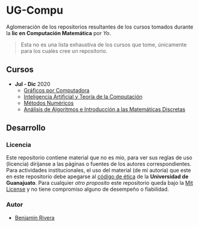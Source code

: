 # UG-Compu
Aglomeración de los repositorios resultantes de los cursos tomados durante la __lic en Computación Matemática__ por _Yo_. 

> Esta no es una lista exhaustiva de los cursos que tome, únicamente para los cuales cree un repositorio.

## Cursos

 - __Jul - Dic__ 2020
     + [Gráficos por Computadora](./GC)
     + [Inteligencia Artificial y Teoría de la Computación](./IAyTC)
     + [Métodos Numéricos](./MN)
     + [Análisis de Algoritmos e Introducción a las Matemáticas Discretas](./AAeIMD)


## Desarrollo

### Licencia

Este repositorio contiene material que no es mio, para ver sus reglas de uso (licencia) dirijanse a las páginas o fuentes de los autores correspondientes.
Para actividades institucionales, el uso del material (de mi autoria) que este en este repositorio debe apegarse al 
[código de ética](https://www.ugto.mx/images/pdf/normatividad/codigo-etica-universidad-guanajuato.pdf)
de la __Universidad de Guanajuato__. 
Para cualquier _otro proposito_ este repositorio queda bajo la
[Mit License](./LICENSE) y no tiene compromiso alguno de desempeño o fiabilidad.

### Autor
- [Benjamin Rivera](sitioBench)
